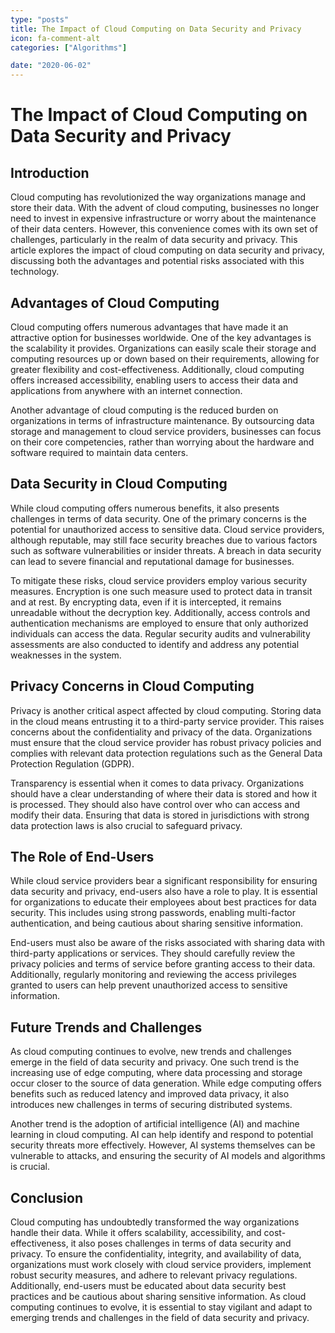 ```yaml
---
type: "posts"
title: The Impact of Cloud Computing on Data Security and Privacy
icon: fa-comment-alt
categories: ["Algorithms"]

date: "2020-06-02"
---
```




# The Impact of Cloud Computing on Data Security and Privacy

## Introduction

Cloud computing has revolutionized the way organizations manage and store their data. With the advent of cloud computing, businesses no longer need to invest in expensive infrastructure or worry about the maintenance of their data centers. However, this convenience comes with its own set of challenges, particularly in the realm of data security and privacy. This article explores the impact of cloud computing on data security and privacy, discussing both the advantages and potential risks associated with this technology.

## Advantages of Cloud Computing

Cloud computing offers numerous advantages that have made it an attractive option for businesses worldwide. One of the key advantages is the scalability it provides. Organizations can easily scale their storage and computing resources up or down based on their requirements, allowing for greater flexibility and cost-effectiveness. Additionally, cloud computing offers increased accessibility, enabling users to access their data and applications from anywhere with an internet connection.

Another advantage of cloud computing is the reduced burden on organizations in terms of infrastructure maintenance. By outsourcing data storage and management to cloud service providers, businesses can focus on their core competencies, rather than worrying about the hardware and software required to maintain data centers.

## Data Security in Cloud Computing

While cloud computing offers numerous benefits, it also presents challenges in terms of data security. One of the primary concerns is the potential for unauthorized access to sensitive data. Cloud service providers, although reputable, may still face security breaches due to various factors such as software vulnerabilities or insider threats. A breach in data security can lead to severe financial and reputational damage for businesses.

To mitigate these risks, cloud service providers employ various security measures. Encryption is one such measure used to protect data in transit and at rest. By encrypting data, even if it is intercepted, it remains unreadable without the decryption key. Additionally, access controls and authentication mechanisms are employed to ensure that only authorized individuals can access the data. Regular security audits and vulnerability assessments are also conducted to identify and address any potential weaknesses in the system.

## Privacy Concerns in Cloud Computing

Privacy is another critical aspect affected by cloud computing. Storing data in the cloud means entrusting it to a third-party service provider. This raises concerns about the confidentiality and privacy of the data. Organizations must ensure that the cloud service provider has robust privacy policies and complies with relevant data protection regulations such as the General Data Protection Regulation (GDPR).

Transparency is essential when it comes to data privacy. Organizations should have a clear understanding of where their data is stored and how it is processed. They should also have control over who can access and modify their data. Ensuring that data is stored in jurisdictions with strong data protection laws is also crucial to safeguard privacy.

## The Role of End-Users

While cloud service providers bear a significant responsibility for ensuring data security and privacy, end-users also have a role to play. It is essential for organizations to educate their employees about best practices for data security. This includes using strong passwords, enabling multi-factor authentication, and being cautious about sharing sensitive information.

End-users must also be aware of the risks associated with sharing data with third-party applications or services. They should carefully review the privacy policies and terms of service before granting access to their data. Additionally, regularly monitoring and reviewing the access privileges granted to users can help prevent unauthorized access to sensitive information.

## Future Trends and Challenges

As cloud computing continues to evolve, new trends and challenges emerge in the field of data security and privacy. One such trend is the increasing use of edge computing, where data processing and storage occur closer to the source of data generation. While edge computing offers benefits such as reduced latency and improved data privacy, it also introduces new challenges in terms of securing distributed systems.

Another trend is the adoption of artificial intelligence (AI) and machine learning in cloud computing. AI can help identify and respond to potential security threats more effectively. However, AI systems themselves can be vulnerable to attacks, and ensuring the security of AI models and algorithms is crucial.

## Conclusion

Cloud computing has undoubtedly transformed the way organizations handle their data. While it offers scalability, accessibility, and cost-effectiveness, it also poses challenges in terms of data security and privacy. To ensure the confidentiality, integrity, and availability of data, organizations must work closely with cloud service providers, implement robust security measures, and adhere to relevant privacy regulations. Additionally, end-users must be educated about data security best practices and be cautious about sharing sensitive information. As cloud computing continues to evolve, it is essential to stay vigilant and adapt to emerging trends and challenges in the field of data security and privacy.